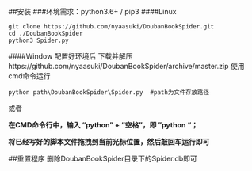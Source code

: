 ##安装
###环境需求：python3.6+ / pip3
####Linux
```shell
git clone https://github.com/nyaasuki/DoubanBookSpider.git
cd ./DoubanBookSpider
python3 Spider.py
```
####Window 
配置好环境后
下载并解压https://github.com/nyaasuki/DoubanBookSpider/archive/master.zip
使用cmd命令运行
```DOS
python path\DoubanBookSpider\Spider.py  #path为文件存放路径
```

或者

__在CMD命令行中，输入 “python” + “空格”，即 ”python “；__

__将已经写好的脚本文件拖拽到当前光标位置，然后敲回车运行即可__


##重置程序
删除DoubanBookSpider目录下的Spider.db即可